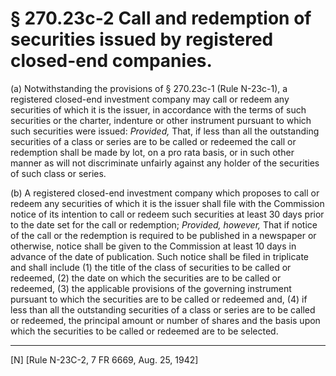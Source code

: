 # § 270.23c-2   Call and redemption of securities issued by registered closed-end companies.

(a) Notwithstanding the provisions of § 270.23c-1 (Rule N-23c-1), a registered closed-end investment company may call or redeem any securities of which it is the issuer, in accordance with the terms of such securities or the charter, indenture or other instrument pursuant to which such securities were issued: *Provided,* That, if less than all the outstanding securities of a class or series are to be called or redeemed the call or redemption shall be made by lot, on a pro rata basis, or in such other manner as will not discriminate unfairly against any holder of the securities of such class or series. 


(b) A registered closed-end investment company which proposes to call or redeem any securities of which it is the issuer shall file with the Commission notice of its intention to call or redeem such securities at least 30 days prior to the date set for the call or redemption; *Provided, however,* That if notice of the call or the redemption is required to be published in a newspaper or otherwise, notice shall be given to the Commission at least 10 days in advance of the date of publication. Such notice shall be filed in triplicate and shall include (1) the title of the class of securities to be called or redeemed, (2) the date on which the securities are to be called or redeemed, (3) the applicable provisions of the governing instrument pursuant to which the securities are to be called or redeemed and, (4) if less than all the outstanding securities of a class or series are to be called or redeemed, the principal amount or number of shares and the basis upon which the securities to be called or redeemed are to be selected. 



---

[N] [Rule N-23C-2, 7 FR 6669, Aug. 25, 1942] 





